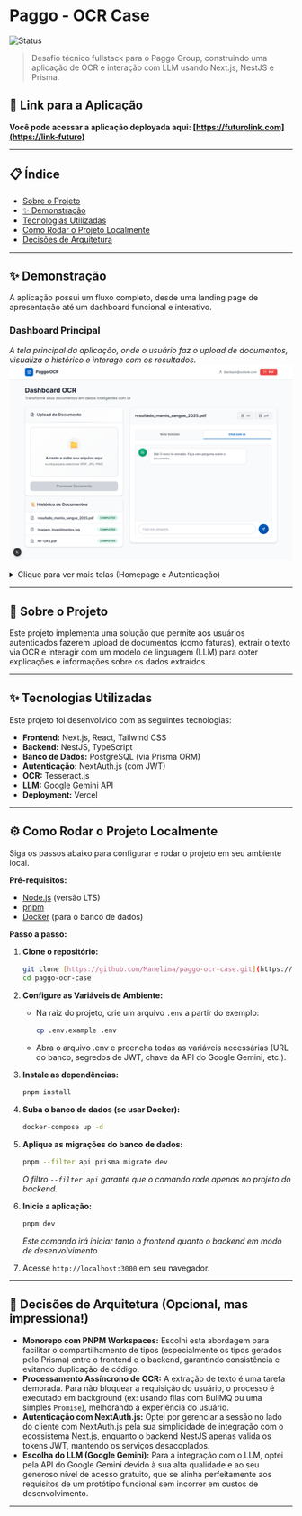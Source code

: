 # Paggo - OCR Case

![Status](https://img.shields.io/badge/status-concluído-green)

> Desafio técnico fullstack para o Paggo Group, construindo uma aplicação de OCR e interação com LLM usando Next.js, NestJS e Prisma.

## 🚀 Link para a Aplicação

**Você pode acessar a aplicação deployada aqui: [https://futurolink.com](https://link-futuro)**

---

## 📋 Índice

* [Sobre o Projeto](#-sobre-o-projeto)
* [✨ Demonstração](#-demonstração)  
* [Tecnologias Utilizadas](#-tecnologias-utilizadas)
* [Como Rodar o Projeto Localmente](#-como-rodar-o-projeto-localmente)
* [Decisões de Arquitetura](#-decisões-de-arquitetura)

---

## ✨ Demonstração

A aplicação possui um fluxo completo, desde uma landing page de apresentação até um dashboard funcional e interativo.

### Dashboard Principal
*A tela principal da aplicação, onde o usuário faz o upload de documentos, visualiza o histórico e interage com os resultados.*
![Dashboard da Aplicação](.github/assets/dashboard.png)

<details>
<summary>Clique para ver mais telas (Homepage e Autenticação)</summary>

### Homepage
*Landing page com a apresentação do projeto, tecnologias e arquitetura.*
![Homepage](.github/assets/MainPage.png)

### Telas de Autenticação
*Fluxo de registro e login com feedback visual para o usuário.*
![Tela de Registro](.github/assets/register.png)
![Tela de Login](.github/assets/login.png)

</details>

---

## 📖 Sobre o Projeto

Este projeto implementa uma solução que permite aos usuários autenticados fazerem upload de documentos (como faturas), extrair o texto via OCR e interagir com um modelo de linguagem (LLM) para obter explicações e informações sobre os dados extraídos.

---

## ✨ Tecnologias Utilizadas

Este projeto foi desenvolvido com as seguintes tecnologias:

* **Frontend:** Next.js, React, Tailwind CSS
* **Backend:** NestJS, TypeScript
* **Banco de Dados:** PostgreSQL (via Prisma ORM)
* **Autenticação:** NextAuth.js (com JWT)
* **OCR:** Tesseract.js
* **LLM:** Google Gemini API
* **Deployment:** Vercel

---

## ⚙️ Como Rodar o Projeto Localmente

Siga os passos abaixo para configurar e rodar o projeto em seu ambiente local.

**Pré-requisitos:**
* [Node.js](https://nodejs.org/) (versão LTS)
* [pnpm](https://pnpm.io/installation)
* [Docker](https://www.docker.com/) (para o banco de dados)

**Passo a passo:**

1.  **Clone o repositório:**
    ```bash
    git clone [https://github.com/Manelima/paggo-ocr-case.git](https://github.com/Manelima/paggo-ocr-case.git)
    cd paggo-ocr-case
    ```

2.  **Configure as Variáveis de Ambiente:**
    * Na raiz do projeto, crie um arquivo `.env` a partir do exemplo:
        ```bash
        cp .env.example .env
        ```
    * Abra o arquivo .env e preencha todas as variáveis necessárias (URL do banco, segredos de JWT, chave da API do Google Gemini, etc.).

3.  **Instale as dependências:**
    ```bash
    pnpm install
    ```

4.  **Suba o banco de dados (se usar Docker):**
    ```bash
    docker-compose up -d
    ```

5.  **Aplique as migrações do banco de dados:**
    ```bash
    pnpm --filter api prisma migrate dev
    ```
    *O filtro `--filter api` garante que o comando rode apenas no projeto do backend.*

6.  **Inicie a aplicação:**
    ```bash
    pnpm dev
    ```
    *Este comando irá iniciar tanto o frontend quanto o backend em modo de desenvolvimento.*

7.  Acesse `http://localhost:3000` em seu navegador.

---

## 🧠 Decisões de Arquitetura (Opcional, mas impressiona!)

* **Monorepo com PNPM Workspaces:** Escolhi esta abordagem para facilitar o compartilhamento de tipos (especialmente os tipos gerados pelo Prisma) entre o frontend e o backend, garantindo consistência e evitando duplicação de código.
* **Processamento Assíncrono de OCR:** A extração de texto é uma tarefa demorada. Para não bloquear a requisição do usuário, o processo é executado em background (ex: usando filas com BullMQ ou uma simples `Promise`), melhorando a experiência do usuário.
* **Autenticação com NextAuth.js:** Optei por gerenciar a sessão no lado do cliente com NextAuth.js pela sua simplicidade de integração com o ecossistema Next.js, enquanto o backend NestJS apenas valida os tokens JWT, mantendo os serviços desacoplados.
* **Escolha do LLM (Google Gemini):** Para a integração com o LLM, optei pela API do Google Gemini devido à sua alta qualidade e ao seu generoso nível de acesso gratuito, que se alinha perfeitamente aos requisitos de um protótipo funcional sem incorrer em custos de desenvolvimento.

---
